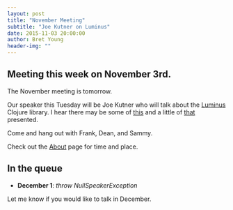 ```yaml
---
layout: post
title: "November Meeting"
subtitle: "Joe Kutner on Luminus"
date: 2015-11-03 20:00:00
author: Bret Young
header-img: ""
---
```


## Meeting this week on November 3rd.

The November meeting is tomorrow.

Our speaker this Tuesday will be Joe Kutner who will talk about the [Luminus](http://www.luminusweb.net) Clojure library. I hear there may be some of [this](https://www.playframework.com) and a little of [that](http://ratpack.io) presented.

Come and hang out with Frank, Dean, and Sammy.

Check out the [About](/about) page for time and place.

## In the queue

* __December 1__: _throw NullSpeakerException_

Let me know if you would like to talk in December.
